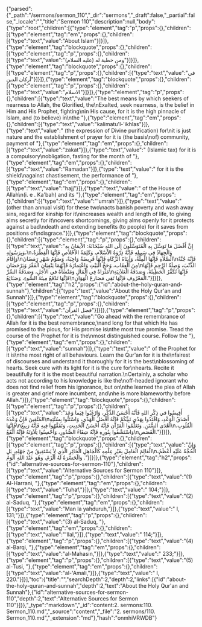 {"parsed":{"_path":"/sermons/sermon_110","_dir":"sermons","_draft":false,"_partial":false,"_locale":"","title":"Sermon 110","description":null,"body":{"type":"root","children":[{"type":"element","tag":"p","props":{},"children":[{"type":"element","tag":"em","props":{},"children":[{"type":"text","value":"About Islam"}]}]},{"type":"element","tag":"blockquote","props":{},"children":[{"type":"element","tag":"p","props":{},"children":[{"type":"text","value":"ومن خطبة له (عليه السلام)"}]}]},{"type":"element","tag":"blockquote","props":{},"children":[{"type":"element","tag":"p","props":{},"children":[{"type":"text","value":"في أركان الدين"}]}]},{"type":"element","tag":"blockquote","props":{},"children":[{"type":"element","tag":"p","props":{},"children":[{"type":"text","value":"الاسلام"}]}]},{"type":"element","tag":"p","props":{},"children":[{"type":"text","value":"The best means by which seekers of nearness to Allah, the Glorified, the\nExalted, seek nearness, is the belief in Him and His Prophet, fighting\nin His cause, for it is the high pinnacle of Islam, and (to believe) in\nthe "},{"type":"element","tag":"em","props":{},"children":[{"type":"text","value":"kalimatu'l-'ikhlas"}]},{"type":"text","value":" (the expression of Divine purification) for\nit is just nature and the establishment of prayer for it is (the basis\nof) community, payment of "},{"type":"element","tag":"em","props":{},"children":[{"type":"text","value":"zakat"}]},{"type":"text","value":" (Islamic tax) for it is a compulsory\nobligation, fasting for the month of "},{"type":"element","tag":"em","props":{},"children":[{"type":"text","value":"Ramadan"}]},{"type":"text","value":" for it is the shield\nagainst chastisement, the performance of "},{"type":"element","tag":"em","props":{},"children":[{"type":"text","value":"hajj"}]},{"type":"text","value":" of the House of Allah\n(i. e . Ka'bah) and its "},{"type":"element","tag":"em","props":{},"children":[{"type":"text","value":"'umrah"}]},{"type":"text","value":" (other than annual visit) for these two\nacts banish poverty and wash away sins, regard for kinship for it\nincreases wealth and length of life, to giving alms secretly for it\ncovers shortcomings, giving alms openly for it protects against a bad\ndeath and extending benefits (to people) for it saves from positions of\ndisgrace."}]},{"type":"element","tag":"blockquote","props":{},"children":[{"type":"element","tag":"p","props":{},"children":[{"type":"text","value":"إِنَّ أَفْضَلَ مَا تَوَسَّلَ بِهِ الْمُتَوَسِّلُونَ إِلَى اللهِ سُبْحَانَهُ: الاْيمَانُ بِهِ وَبِرَسُولِهِ،\nوَالْجِهادُ فِي سَبِيلِهِ فَإِنَّهُ ذِرْوَةُ الاْسْلاَمِ، وَكَلِمَةُ الاْخْلاَصِ فَإِنَّهَا الْفِطْرَةُ، وَإِقَامُ\nالْصَّلاَةِ فَإِنَّهَا الْمِلَّةُ، وَإِيتَاهُ الزَّكَاةِ فَإِنَّهَا فَرِيضَةٌ وَاجِبَةٌ، وَصَوْمُ شَهْرِ رَمَضَانَ\nفَإِنَّهُ جُنَّةٌ مِنَ الْعِقَاب، وَحَجُّ الْبَيْتِ وَاعْتِمارُهُ فَإِنَّهُمَا يَنْفِيَانِ الْفَقْرَ وَيَرْحَضَانِ\nالذَّنْبَ، وَصِلَةُ الرَّحِمِ فَإِنَّهَا مَثْرَاةٌ فِي الْمَالِ وَمَنْسَأَةٌ في الاْجَلِ، وَصَدَقَةُ السِّرِّ\nفَإِنَّهَا تُكَفِّرُ الْخَطِيئَةَ، وَصَدَقَةُ الْعَلاَنِيَةِ فَإِنَّهَا تَدْفَعُ مِيتَةَ السُّوءِ، وَصَنَائِعُ\nالْمَعْرُوفِ فَإِنَّهَا تَقِي مَصَارعَ الْهَوَانِ."}]}]},{"type":"element","tag":"h2","props":{"id":"about-the-holy-quran-and-sunnah"},"children":[{"type":"text","value":"About the Holy Qur'an and Sunnah"}]},{"type":"element","tag":"blockquote","props":{},"children":[{"type":"element","tag":"p","props":{},"children":[{"type":"text","value":"فضل القرآن"}]}]},{"type":"element","tag":"p","props":{},"children":[{"type":"text","value":"Go ahead with the remembrance of Allah for it is the best remembrance,\nand long for that which He has promised to the pious, for His promise is\nthe most true promise. Tread the course of the Prophet for it is the\nmost distinguished course. Follow the "},{"type":"element","tag":"em","props":{},"children":[{"type":"text","value":"sunnah"}]},{"type":"text","value":" of the Prophet for it is\nthe most right of all behaviours. Learn the Qur'an for it is the\nfairest of discourses and understand it thoroughly for it is the best\nblossoming of hearts. Seek cure with its light for it is the cure for\nhearts. Recite it beautifully for it is the most beautiful narration.\nCertainly, a scholar who acts not according to his knowledge is like the\noff-headed ignorant who does not find relief from his ignorance, but on\nthe learned the plea of Allah is greater and grief more incumbent, and\nhe is more blameworthy before Allah."}]},{"type":"element","tag":"blockquote","props":{},"children":[{"type":"element","tag":"p","props":{},"children":[{"type":"text","value":"أَفِيضُوا في ذِكْرِ اللهِ فَأنَّهُ أَحْسَنُ الذِّكْرِ، وَارْغَبُوا فِيَما وَعَدَ المُتَّقِينَ فَإِنَّ وَعْدَهُ\nأَصْدَقُ الْوَعْدِ، وَاقْتَدُوا بِهَدْيِ نَبِيِّكُمْ فَإِنَّهُ أَفْضَلُ الْهَدْيِ، وَاسْتَنُّوا بِسُنَّتِهِ فَإِنَّهَا\nأهْدَى السُّنَنِ. وَتَعَلَّمُوا الْقرْآن فَإِنَّهُ أَحْسَنُ الْحَدِيثِ، وَتَفَقَّهُوا فِيهِ فَإِنَّهُ رَبِيعُ\nالْقُلُوبِ، وَاسْتَشْفُوا بِنُورِهِ فَإِنَّهُ شِفَاءُ الصُّدُورِ، وَأَحْسِنُوا تِلاَوَتَهُ فَإِنَّهُ أَنْفَعُ\nالْقَصَصِ."}]}]},{"type":"element","tag":"blockquote","props":{},"children":[{"type":"element","tag":"p","props":{},"children":[{"type":"text","value":"وَإِنَّ الْعَالِمَ الْعَامِلَ بِغَيْرِ عِلْمِهِ كَالْجَاهِلِ الْحَائِرِ الَّذِي لاَ يَسْتَفِيقُ مِنْ جَهْلِهِ، بَلِ\nالْحُجَّةُ عَلَيْهِ أَعْظَمُ، وَالْحَسْرَةُ لَهُ أَلْزَمُ، وَهُوَ عَنْدَ اللهِ أَلْوَمُ ."}]}]},{"type":"element","tag":"h2","props":{"id":"alternative-sources-for-sermon-110"},"children":[{"type":"text","value":"Alternative Sources for Sermon 110"}]},{"type":"element","tag":"p","props":{},"children":[{"type":"text","value":"(1) Al-Harrani, "},{"type":"element","tag":"em","props":{},"children":[{"type":"text","value":"Tuhaf,"}]},{"type":"text","value":" 104;"}]},{"type":"element","tag":"p","props":{},"children":[{"type":"text","value":"(2) al-Saduq, "},{"type":"element","tag":"em","props":{},"children":[{"type":"text","value":"Man la yahduruh,"}]},{"type":"text","value":" I, 131;"}]},{"type":"element","tag":"p","props":{},"children":[{"type":"text","value":"(3) al-Saduq, "},{"type":"element","tag":"em","props":{},"children":[{"type":"text","value":"'Ilal,"}]},{"type":"text","value":" 114;"}]},{"type":"element","tag":"p","props":{},"children":[{"type":"text","value":"(4) al-Barqi, "},{"type":"element","tag":"em","props":{},"children":[{"type":"text","value":"al-Mahasin,"}]},{"type":"text","value":" 233;"}]},{"type":"element","tag":"p","props":{},"children":[{"type":"text","value":"(5) al-Tusi, "},{"type":"element","tag":"em","props":{},"children":[{"type":"text","value":"al-'Amali,"}]},{"type":"text","value":" I, 220."}]}],"toc":{"title":"","searchDepth":2,"depth":2,"links":[{"id":"about-the-holy-quran-and-sunnah","depth":2,"text":"About the Holy Qur'an and Sunnah"},{"id":"alternative-sources-for-sermon-110","depth":2,"text":"Alternative Sources for Sermon 110"}]}},"_type":"markdown","_id":"content:2. sermons:110. Sermon_110.md","_source":"content","_file":"2. sermons/110. Sermon_110.md","_extension":"md"},"hash":"onmhiVRWDB"}